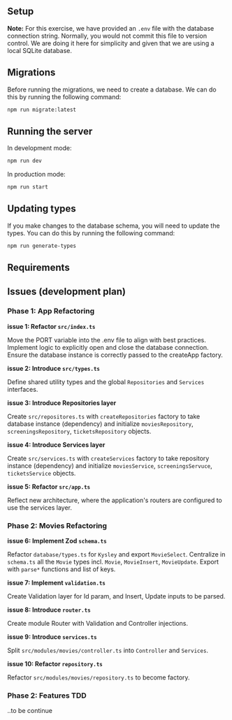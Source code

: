 ## Setup

**Note:** For this exercise, we have provided an `.env` file with the database connection string. Normally, you would not commit this file to version control. We are doing it here for simplicity and given that we are using a local SQLite database.

## Migrations

Before running the migrations, we need to create a database. We can do this by running the following command:

```bash
npm run migrate:latest
```

## Running the server

In development mode:

```bash
npm run dev
```

In production mode:

```bash
npm run start
```

## Updating types

If you make changes to the database schema, you will need to update the types. You can do this by running the following command:

```bash
npm run generate-types
```

## Requirements

## Issues (development plan)

### Phase 1: App Refactoring

**issue 1: Refactor `src/index.ts`**

Move the PORT variable into the .env file to align with best practices. Implement logic to explicitly open and close the database connection. Ensure the database instance is correctly passed to the createApp factory.

**issue 2: Introduce `src/types.ts`**

Define shared utility types and the global `Repositories` and `Services` interfaces.

**issue 3: Introduce Repositories layer**

Create `src/repositores.ts` with `createRepositories` factory to take database instance (dependency) and initialize `moviesRepository`, `screeningsRepository`, `ticketsRepository` objects.

**issue 4: Introduce Services layer**

Create `src/services.ts` with `createServices` factory to take repository instance (dependency) and initialize `moviesService`, `screeningsServuce`, `ticketsService` objects.

**issue 5: Refactor `src/app.ts`**

Reflect new architecture, where the application's routers are configured to use the services layer.

### Phase 2: Movies Refactoring

**issue 6: Implement Zod `schema.ts`**

Refactor `database/types.ts` for `Kysley` and export `MovieSelect`. Centralize in `schema.ts` all the `Movie` types incl. `Movie`, `MovieInsert`, `MovieUpdate`. Export with `parse*` functions and list of keys.

**issue 7: Implement `validation.ts`**

Create Validation layer for Id param, and Insert, Update inputs to be parsed.

**issue 8: Introduce `router.ts`**

Create module Router with Validation and Controller injections.

**issue 9: Introduce `services.ts`**

Split `src/modules/movies/controller.ts` into `Controller` and `Services`.

**issue 10: Refactor `repository.ts`**

Refactor `src/modules/movies/repository.ts` to become factory.

### Phase 2: Features TDD

..to be continue

